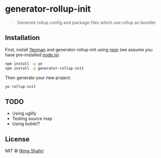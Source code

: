# generator-rollup-init

> Generate rollup config and package files which use rollup as bundler

## Installation

First, install [Yeoman](http://yeoman.io) and generator-rollup-init using [npm](https://www.npmjs.com/) (we assume you have pre-installed [node.js](https://nodejs.org/)).

```bash
npm install -g yo
npm install -g generator-rollup-init
```

Then generate your new project:

```bash
yo rollup-init
```

## TODO

- Using uglify
- Testing source map
- Using buble!?

## License

MIT © [Nima Shahri](https://github.com/NShahri)


